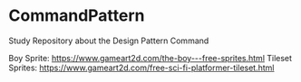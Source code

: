 # CommandPattern
Study Repository about the Design Pattern Command

Boy Sprite: https://www.gameart2d.com/the-boy---free-sprites.html
Tileset Sprites: https://www.gameart2d.com/free-sci-fi-platformer-tileset.html
